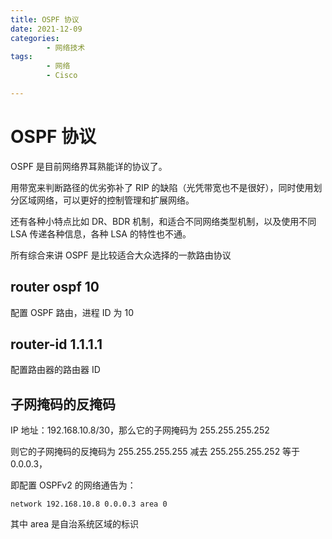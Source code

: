 ```yaml
---
title: OSPF 协议
date: 2021-12-09
categories:
        - 网络技术
tags:
        - 网络
        - Cisco

---
```


# OSPF 协议

OSPF 是目前网络界耳熟能详的协议了。

用带宽来判断路径的优劣弥补了 RIP 的缺陷（光凭带宽也不是很好），同时使用划分区域网络，可以更好的控制管理和扩展网络。

还有各种小特点比如 DR、BDR 机制，和适合不同网络类型机制，以及使用不同 LSA 传递各种信息，各种 LSA 的特性也不通。

所有综合来讲 OSPF 是比较适合大众选择的一款路由协议

## router ospf 10

配置 OSPF 路由，进程 ID 为 10

## router-id 1.1.1.1

配置路由器的路由器 ID

## 子网掩码的反掩码

IP 地址：192.168.10.8/30，那么它的子网掩码为 255.255.255.252

则它的子网掩码的反掩码为 255.255.255.255 减去 255.255.255.252 等于 0.0.0.3，

即配置 OSPFv2 的网络通告为：

```
network 192.168.10.8 0.0.0.3 area 0
```

其中 area 是自治系统区域的标识
